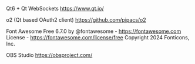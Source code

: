 Qt6 + Qt WebSockets https://www.qt.io/

o2 (Qt based OAuth2 client) https://github.com/pipacs/o2

Font Awesome Free 6.7.0 by @fontawesome - https://fontawesome.com License - https://fontawesome.com/license/free Copyright 2024 Fonticons, Inc.

OBS Studio https://obsproject.com/
